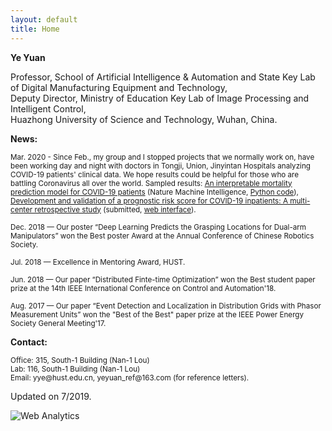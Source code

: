 ```yaml
---
layout: default
title: Home
---
```

<b>Ye Yuan</b>

<!-- <a href="https://scholar.google.com/citations?user=Jhj7LZUAAAAJ&hl=en">Citation</a> -->

<p>Professor, School of Artificial Intelligence & Automation and State Key Lab of Digital Manufacturing Equipment and Technology,<br  />
Deputy Director, Ministry of Education Key Lab of Image Processing and Intelligent Control, <br  />
Huazhong University of Science and Technology, Wuhan, China.</p>


<b>News:</b>

<p><small>Mar. 2020 - Since Feb., my group and I stopped projects that we normally work on, have been working day and night with doctors in Tongji, Union, Jinyintan Hospitals analyzing COVID-19 patients' clinical data. We hope results could be helpful for those who are battling Coronavirus all over the world. Sampled results: <a href="https://www.nature.com/articles/s42256-020-0180-7">An interpretable mortality prediction model for COVID-19 patients</a> (Nature Machine Intelligence, <a href="https://github.com/HAIRLAB/Pre_Surv_COVID_19">Python code</a>), <a href="https://https://www.researchsquare.com/article/rs-41151/v1">Development and validation of a prognostic risk score for COVID-19 inpatients: A multi-center retrospective study</a> (submitted, <a href="http://silkworm.xin:8084">web interface</a>).</small></p>
          
<p><small>Dec. 2018 — Our poster “Deep Learning Predicts the Grasping Locations for Dual-arm Manipulators” won the Best poster Award at the Annual Conference of Chinese Robotics Society.</small></p>

<p><small>Jul. 2018 — Excellence in Mentoring Award, HUST.</small></p>
          
<p><small>Jun. 2018 — Our paper “Distributed Finte-time Optimization” won the Best student paper prize at the 14th IEEE International Conference on Control and Automation'18.</small></p>

<p><small>Aug. 2017 — Our paper “Event Detection and Localization in Distribution Grids with Phasor Measurement Units” won the "Best of the Best" paper prize at the IEEE Power Energy Society General Meeting'17.</small></p>



<b>Contact:</b>

<p><small>Office: 315, South-1 Building (Nan-1 Lou) <br  />
Lab: 116, South-1 Building (Nan-1 Lou) <br  />
Email: yye@hust.edu.cn, yeyuan_ref@163.com (for reference letters).</small></p>

<span class="footercued">
Updated on 7/2019.<br />
<span>


<script type="text/javascript" id="clustrmaps" src="//cdn.clustrmaps.com/map_v2.js?u=7Veh&d=yguR5_G3NUuhN_gFSGtzaYE7LKn1yFCyVuc9_ytJA_o"></script>

<!-- Default Statcounter code for My website http://yy311.github.io/ -->
<script type="text/javascript">
var sc_project=11825762; 
var sc_invisible=1; 
var sc_security="1727e883"; 
var sc_https=1; 
var sc_remove_link=1; 
</script>
<script type="text/javascript"
src="https://www.statcounter.com/counter/counter.js" async></script>
<noscript><div class="statcounter"><img class="statcounter"
src="//c.statcounter.com/11825762/0/1727e883/1/" alt="Web
Analytics"></div></noscript>
<!-- End of Statcounter Code -->
